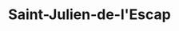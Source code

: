 ---
title: Saint-Julien-de-l'Escap
url: /saint-julien-de-lescap/
latitude: 45.937
longitude: -0.481
---